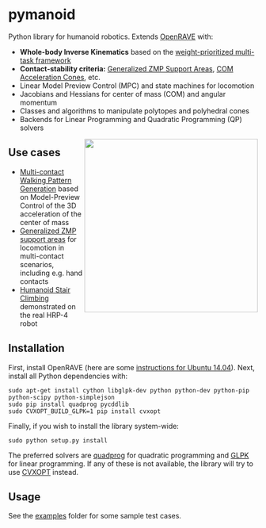# pymanoid

Python library for humanoid robotics. Extends
[OpenRAVE](https://github.com/rdiankov/openrave) with:

- **Whole-body Inverse Kinematics** based on the [weight-prioritized
  multi-task framework](https://scaron.info/teaching/inverse-kinematics.html)
- **Contact-stability criteria:** [Generalized ZMP
  Support Areas](https://scaron.info/research/tro-2016.html), [COM Acceleration
  Cones](https://scaron.info/research/humanoids-2016.html), etc.
- Linear Model Preview Control (MPC) and state machines for locomotion
- Jacobians and Hessians for center of mass (COM) and angular momentum
- Classes and algorithms to manipulate polytopes and polyhedral cones
- Backends for Linear Programming and Quadratic Programming (QP) solvers

<img src="https://scaron.info/images/ijhr-2016.png" width="350" align="right" />

## Use cases

- [Multi-contact Walking Pattern Generation](https://scaron.info/research/humanoids-2016.html)
  based on Model-Preview Control of the 3D acceleration of the center of mass
- [Generalized ZMP support areas](https://scaron.info/research/tro-2016.html)
  for locomotion in multi-contact scenarios, including e.g. hand contacts
- [Humanoid Stair Climbing](https://scaron.info/research/ijhr-2016.html)
  demonstrated on the real HRP-4 robot

## Installation

First, install OpenRAVE (here are some [instructions for Ubuntu
14.04](https://scaron.info/teaching/installing-openrave-on-ubuntu-14.04.html)).
Next, install all Python dependencies with:
```
sudo apt-get install cython libglpk-dev python python-dev python-pip python-scipy python-simplejson
sudo pip install quadprog pycddlib
sudo CVXOPT_BUILD_GLPK=1 pip install cvxopt
```
Finally, if you wish to install the library system-wide:
```
sudo python setup.py install
```
The preferred solvers are [quadprog](https://github.com/rmcgibbo/quadprog) for
quadratic programming and [GLPK](https://www.gnu.org/software/glpk/) for linear
programming. If any of these is not available, the library will try to use
[CVXOPT](http://cvxopt.org) instead.

## Usage

See the [examples](/examples) folder for some sample test cases.
